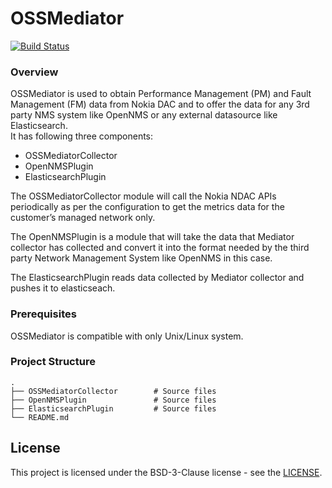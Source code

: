 # OSSMediator

[![Build Status](https://travis-ci.org/nokia/OSSMediator.svg?branch=master)](https://travis-ci.org/nokia/OSSMediator)

### Overview

OSSMediator is used to obtain Performance Management (PM) and Fault Management (FM) data from Nokia DAC and to offer the data for any 3rd party NMS system like OpenNMS or any external datasource like Elasticsearch.  
It has following three components:
- OSSMediatorCollector
- OpenNMSPlugin
- ElasticsearchPlugin

The OSSMediatorCollector module will call the Nokia NDAC APIs periodically as per the configuration to get the metrics data for the customer’s managed network only.  

The OpenNMSPlugin is a module that will take the data that Mediator collector has collected and convert it into the format needed by the third party Network Management System like OpenNMS in this case.

The ElasticsearchPlugin reads data collected by Mediator collector and pushes it to elasticseach.

### Prerequisites

OSSMediator is compatible with only Unix/Linux system.

### Project Structure

    .  
    ├── OSSMediatorCollector        # Source files  
    ├── OpenNMSPlugin               # Source files
    ├── ElasticsearchPlugin         # Source files
    └── README.md  


## License

This project is licensed under the BSD-3-Clause license - see the [LICENSE](https://github.com/nokia/OSSMediator/blob/master/LICENSE).